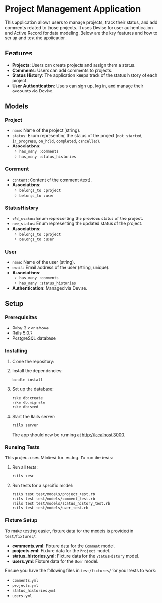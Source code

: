 # Project Management Application

This application allows users to manage projects, track their status, and add comments related to those projects. It uses Devise for user authentication and Active Record for data modeling. Below are the key features and how to set up and test the application.

## Features

- **Projects**: Users can create projects and assign them a status.
- **Comments**: Users can add comments to projects.
- **Status History**: The application keeps track of the status history of each project.
- **User Authentication**: Users can sign up, log in, and manage their accounts via Devise.

## Models

### Project
- `name`: Name of the project (string).
- `status`: Enum representing the status of the project (`not_started`, `in_progress`, `on_hold`, `completed`, `cancelled`).
- **Associations**:
  - `has_many :comments`
  - `has_many :status_histories`

### Comment
- `content`: Content of the comment (text).
- **Associations**:
  - `belongs_to :project`
  - `belongs_to :user`

### StatusHistory
- `old_status`: Enum representing the previous status of the project.
- `new_status`: Enum representing the updated status of the project.
- **Associations**:
  - `belongs_to :project`
  - `belongs_to :user`

### User
- `name`: Name of the user (string).
- `email`: Email address of the user (string, unique).
- **Associations**:
  - `has_many :comments`
  - `has_many :status_histories`
- **Authentication**: Managed via Devise.

## Setup

### Prerequisites
- Ruby 2.x or above
- Rails 5.0.7
- PostgreSQL database

### Installing

1. Clone the repository:
2. Install the dependencies:
   ```bash
   bundle install
   ```

3. Set up the database:
   ```bash
   rake db:create
   rake db:migrate
   rake db:seed
   ```

4. Start the Rails server:
   ```bash
   rails server
   ```

   The app should now be running at [http://localhost:3000](http://localhost:3000).

### Running Tests

This project uses Minitest for testing. To run the tests:

1. Run all tests:
   ```bash
   rails test
   ```

2. Run tests for a specific model:
   ```bash
   rails test test/models/project_test.rb
   rails test test/models/comment_test.rb
   rails test test/models/status_history_test.rb
   rails test test/models/user_test.rb
   ```

### Fixture Setup

To make testing easier, fixture data for the models is provided in `test/fixtures/`:

- **comments.yml**: Fixture data for the `Comment` model.
- **projects.yml**: Fixture data for the `Project` model.
- **status_histories.yml**: Fixture data for the `StatusHistory` model.
- **users.yml**: Fixture data for the `User` model.

Ensure you have the following files in `test/fixtures/` for your tests to work:

- `comments.yml`
- `projects.yml`
- `status_histories.yml`
- `users.yml`
